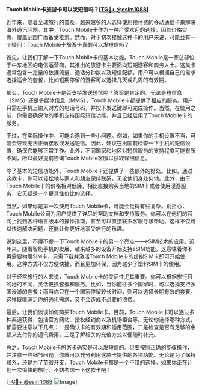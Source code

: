 **Touch Mobile卡旅游卡可以发短信吗？[[TG💪+ @esim1088](https://t.me/s/esim1088)]**

近年来，随着全球旅行的普及，越来越多的人选择使用预付费的移动通信卡来解决海外通讯问题。其中，Touch Mobile卡作为一种广受欢迎的选择，因其价格实惠、覆盖范围广而备受推崇。然而，对于初次接触这种卡的用户来说，可能会有一个疑问：Touch Mobile卡旅游卡真的可以发短信吗？

首先，让我们了解一下Touch Mobile卡的基本功能。Touch Mobile是一家总部位于中东地区的电信运营商，其推出的旅游卡主要面向短期游客和商务人士。这类卡通常包含一定量的数据流量、通话分钟数以及短信配额。用户可以根据自己的需求选择适合的套餐，比如短期停留的游客可以选择几天或几周的有效期。

那么，Touch Mobile卡是否支持发送短信呢？答案是肯定的。无论是短信息（SMS）还是多媒体信息（MMS），Touch Mobile卡都提供了相应的服务。用户只需在手机上输入对方的电话号码，并按下发送键即可完成操作。当然，在使用之前，你需要确保你的手机支持国际短信功能，并且已经启用了Touch Mobile卡的服务。

不过，在实际操作中，可能会遇到一些小问题。例如，如果你的手机设置不当，可能会导致无法正确接收或发送短信。因此，建议在出国前检查一下手机的短信设置，确保它能够正常工作。此外，不同国家和地区对短信服务的支持程度可能有所不同，所以最好提前咨询Touch Mobile客服以获取详细信息。

除了基本的短信功能外，Touch Mobile卡还提供了一些额外的好处。比如，通过这款卡，你可以轻松地与家人和朋友保持联系，无论他们身处何地。此外，由于Touch Mobile卡的价格相对低廉，相比直接购买当地的SIM卡或者使用漫游服务，它无疑是一个更具性价比的选择。

当然，如果你是第一次使用Touch Mobile卡，可能会觉得有些复杂。别担心，Touch Mobile公司为用户提供了详尽的帮助文档和支持服务。你可以在他们的官网上找到各种语言版本的操作指南，甚至可以直接联系客服寻求帮助。这样不仅可以快速解决问题，还能让你更好地享受旅行的乐趣。

说到这里，不得不提一下Touch Mobile卡的另一个亮点——eSIM技术的应用。近年来，随着智能手机的发展，越来越多的设备开始支持eSIM功能。这意味着你不再需要物理SIM卡，只需下载并激活Touch Mobile卡的虚拟SIM卡即可开始使用。这种方式不仅方便快捷，而且更加环保，因为减少了塑料SIM卡的使用。

对于经常旅行的人来说，Touch Mobile卡的灵活性尤其重要。你可以根据旅行目的地的不同，灵活更换套餐和服务。比如，当你前往多个国家时，可以选择支持多国漫游的套餐；而当你只在一个国家停留较长时间，则可以选择长期有效的套餐。这样既能满足你的通讯需求，又不会造成不必要的浪费。

最后，让我们谈谈如何购买Touch Mobile卡。目前，Touch Mobile卡可以通过多种渠道获得，包括官方网站、授权经销商以及机场柜台等。无论你选择哪种方式，都需要注意以下几点：一是确认卡的有效期和适用范围，二是检查是否有足够的余额来支付你的通讯费用，三是了解相关的充值方式以便随时补充。

总之，Touch Mobile卡旅游卡确实是可以发短信的。只要按照正确的步骤操作，并注意一些细节问题，你就可以充分利用这款卡提供的各项功能。无论是为了保持联系，还是为了节省开支，Touch Mobile卡都是一个不错的选择。如果你正在计划一次愉快的旅行，不妨考虑一下这款卡吧！

[[TG💪+ @esim1088](https://t.me/s/esim1088) ![Image](https://i.postimg.cc/4NQfJmqS/Snipaste-2025-05-13-00-14-12.png)]